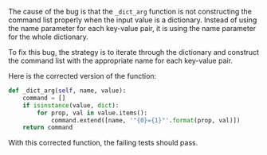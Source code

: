 The cause of the bug is that the `_dict_arg` function is not constructing the command list properly when the input value is a dictionary. Instead of using the name parameter for each key-value pair, it is using the name parameter for the whole dictionary.

To fix this bug, the strategy is to iterate through the dictionary and construct the command list with the appropriate name for each key-value pair.

Here is the corrected version of the function:

```python
def _dict_arg(self, name, value):
    command = []
    if isinstance(value, dict):
        for prop, val in value.items():
            command.extend([name, '"{0}={1}"'.format(prop, val)])
    return command
```

With this corrected function, the failing tests should pass.